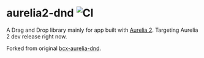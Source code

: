 # aurelia2-dnd ![CI](https://github.com/3cp/aurelia2-dnd/workflows/CI/badge.svg)

A Drag and Drop library mainly for app built with [Aurelia 2](http://docs.aurelia.io). Targeting Aurelia 2 dev release right now.

Forked from original [bcx-aurelia-dnd](https://github.com/buttonwoodcx/bcx-aurelia-dnd).
